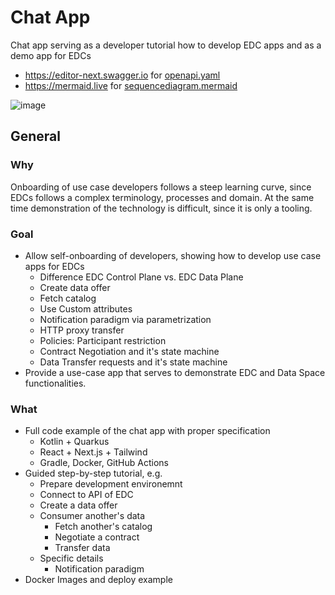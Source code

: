# Chat App

Chat app serving as a developer tutorial how to develop EDC apps and as a demo app for EDCs 

- https://editor-next.swagger.io for [openapi.yaml](openapi.yaml)
- https://mermaid.live for [sequencediagram.mermaid](sequencediagram.mermaid)

![image](https://github.com/user-attachments/assets/839daa3c-1047-4278-879b-2ad5c8976505)


## General

### Why

Onboarding of use case developers follows a steep learning curve, since EDCs follows a complex terminology, processes and domain. At the same time demonstration of the technology is difficult, since it is only a tooling.

### Goal

- Allow self-onboarding of developers, showing how to develop u﻿se case apps for EDCs
  - Difference EDC Control Plane vs. EDC Data Plane
  - Create data offer
  - Fetch catalog
  - Use Custom attributes
  - Notification paradigm via parametrization
  - HTTP proxy transfer
  - Policies: Participant restriction
  - Contract Negotiation and it's state machine
  - Data Transfer requests and it's state machine
- Provide a use-case app that serves to demonstrate EDC and Data Space functionalities. 

### What

- Full code example of the chat app with proper specification
  - Kotlin + Quarkus
  - React + Next.js + Tailwind
  - Gradle, Docker, GitHub Actions
- Guided step-by-step tutorial, e.g.
  - Prepare development environemnt
  - Connect to API of EDC
  - Create a data offer
  - Consumer another's data
    - Fetch another's catalog
    - Negotiate a contract
    - Transfer data
  - Specific details
    - Notification paradigm
- Docker Images and deploy example 

